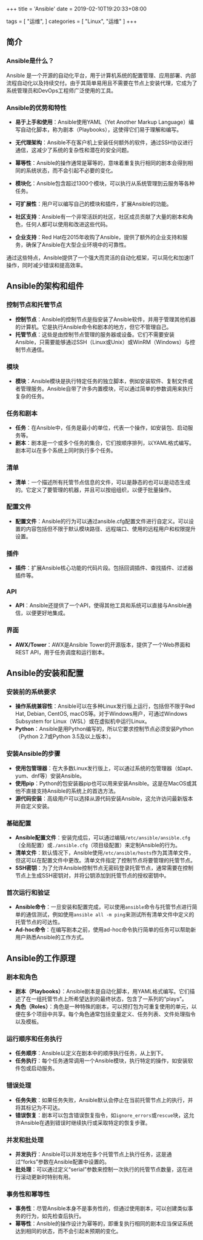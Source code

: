 +++
title = 'Ansible'
date = 2019-02-10T19:20:33+08:00

tags = [
  "运维",
]
categories = [
  "Linux",
  "运维"
]
+++

## 简介

### Ansible是什么？

Ansible 是一个开源的自动化平台，用于计算机系统的配置管理、应用部署、内部流程自动化以及持续交付。由于其简单易用且不需要在节点上安装代理，它成为了系统管理员和DevOps工程师广泛使用的工具。

### Ansible的优势和特性

- **易于上手和使用**：Ansible使用YAML（Yet Another Markup Language）编写自动化脚本，称为剧本（Playbooks），这使得它们易于理解和编写。
  
- **无代理架构**：Ansible不在客户机上安装任何额外的软件，通过SSH协议进行通信，这减少了系统的复杂性和潜在的安全问题。

- **幂等性**：Ansible的操作通常是幂等的，意味着重复执行相同的剧本会得到相同的系统状态，而不会引起不必要的变化。

- **模块化**：Ansible包含超过1300个模块，可以执行从系统管理到云服务等各种任务。

- **可扩展性**：用户可以编写自己的模块和插件，扩展Ansible的功能。

- **社区支持**：Ansible有一个非常活跃的社区，社区成员贡献了大量的剧本和角色，任何人都可以使用和改进这些代码。

- **企业支持**：Red Hat在2015年收购了Ansible，提供了额外的企业支持和服务，确保了Ansible在大型企业环境中的可靠性。

通过这些特点，Ansible提供了一个强大而灵活的自动化框架，可以简化和加速IT操作，同时减少错误和提高效率。

## Ansible的架构和组件

### 控制节点和托管节点

- **控制节点**：Ansible的控制节点是指安装了Ansible软件，并用于管理其他机器的计算机。它是执行Ansible命令和剧本的地方，但它不管理自己。
- **托管节点**：这些是由控制节点管理的服务器或设备。它们不需要安装Ansible，只需要能够通过SSH（Linux或Unix）或WinRM（Windows）与控制节点通信。

### 模块

- **模块**：Ansible模块是执行特定任务的独立脚本，例如安装软件、复制文件或者管理服务。Ansible自带了许多内置模块，可以通过简单的参数调用来执行复杂的任务。

### 任务和剧本

- **任务**：在Ansible中，任务是最小的单位，代表一个操作，如安装包、启动服务等。
- **剧本**：剧本是一个或多个任务的集合，它们按顺序排列，以YAML格式编写。剧本可以在多个系统上同时执行多个任务。

### 清单

- **清单**：一个描述所有托管节点信息的文件，可以是静态的也可以是动态生成的。它定义了要管理的机器，并且可以按组组织，以便于批量操作。

### 配置文件

- **配置文件**：Ansible的行为可以通过ansible.cfg配置文件进行自定义。可以设置的内容包括但不限于默认模块路径、远程端口、使用的远程用户和权限提升设置。

### 插件

- **插件**：扩展Ansible核心功能的代码片段。包括回调插件、查找插件、过滤器插件等。

### API

- **API**：Ansible还提供了一个API，使得其他工具和系统可以直接与Ansible通信，以便更好地集成。

### 界面

- **AWX/Tower**：AWX是Ansible Tower的开源版本，提供了一个Web界面和REST API，用于任务调度和运行剧本。


## Ansible的安装和配置

### 安装前的系统要求

- **操作系统兼容性**：Ansible可以在多种Linux发行版上运行，包括但不限于Red Hat, Debian, CentOS, macOS等。对于Windows用户，可通过Windows Subsystem for Linux（WSL）或在虚拟机中运行Linux。
- **Python**：Ansible是用Python编写的，所以它要求控制节点必须安装Python（Python 2.7或Python 3.5及以上版本）。

### 安装Ansible的步骤

- **使用包管理器**：在大多数Linux发行版上，可以通过系统的包管理器（如apt、yum、dnf等）安装Ansible。
- **使用pip**：Python的包安装器pip也可以用来安装Ansible。这是在MacOS或其他不直接支持Ansible的系统上的首选方法。
- **源代码安装**：高级用户可以选择从源代码安装Ansible，这允许访问最新版本并自定义安装。

### 基础配置

- **Ansible配置文件**：安装完成后，可以通过编辑`/etc/ansible/ansible.cfg`（全局配置）或`./ansible.cfg`（项目级配置）来定制Ansible的行为。
- **清单文件**：默认情况下，Ansible使用`/etc/ansible/hosts`作为其清单文件，但这可以在配置文件中更改。清单文件指定了控制节点将要管理的托管节点。
- **SSH密钥**：为了允许Ansible控制节点无密码登录托管节点，通常需要在控制节点上生成SSH密钥对，并将公钥添加到托管节点的授权密钥中。

### 首次运行和验证

- **Ansible命令**：一旦安装和配置完成，可以使用`ansible`命令与托管节点进行简单的通信测试，例如使用`ansible all -m ping`来测试所有清单文件中定义的托管节点的可达性。
- **Ad-hoc命令**：在编写剧本之前，使用ad-hoc命令执行简单的任务可以帮助新用户熟悉Ansible的工作方式。


## Ansible的工作原理

### 剧本和角色

- **剧本（Playbooks）**：Ansible剧本是自动化脚本，用YAML格式编写。它们描述了在一组托管节点上所希望达到的最终状态，包含了一系列的“plays”。
- **角色（Roles）**：角色是一种特殊的剧本，可以预打包为可重复使用的单元，以便在多个项目中共享。每个角色通常包括变量定义、任务列表、文件处理指令以及模板。

### 运行顺序和任务执行

- **任务顺序**：Ansible以定义在剧本中的顺序执行任务，从上到下。
- **任务执行**：每个任务通常调用一个Ansible模块，执行特定的操作，如安装软件包或启动服务。

### 错误处理

- **任务失败**：如果任务失败，Ansible默认会停止在当前托管节点上的执行，并将其标记为不可达。
- **错误恢复**：剧本可以包含错误恢复指令，如`ignore_errors`或`rescue`块，这允许Ansible在遇到错误时继续执行或采取特定的恢复步骤。

### 并发和批处理

- **并发执行**：Ansible可以并发地在多个托管节点上执行任务，这是通过“forks”参数在Ansible配置中设置的。
- **批处理**：可以通过定义“serial”参数来控制一次执行的托管节点数量，这在进行滚动更新时特别有用。

### 事务性和幂等性

- **事务性**：尽管Ansible本身不是事务性的，但通过使用剧本，可以创建类似事务的行为，如先检查后执行。
- **幂等性**：Ansible的操作设计为幂等的，即重复执行相同的剧本应当保证系统达到相同的状态，而不会引起未预期的变化。
